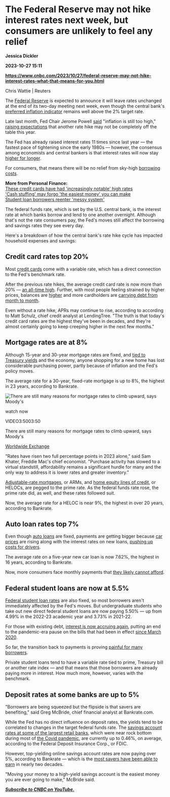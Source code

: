 # The Federal Reserve may not hike interest rates next week, but consumers are unlikely to feel any relief
**Jessica Dickler**

**2023-10-27 15:11**

**https://www.cnbc.com/2023/10/27/federal-reserve-may-not-hike-interest-rates-what-that-means-for-you.html**

Chris Wattie | Reuters

The [Federal Reserve](https://www.cnbc.com/2023/09/20/live-updates-fed-decision-september-2023.html) is expected to announce it will leave rates unchanged at the end of its two-day meeting next week, even though the central bank's [preferred inflation indicator](https://www.cnbc.com/2023/10/27/key-fed-inflation-gauge-rose-0point3percent-as-expected-in-september-spending-tops-estimate.html) remains well above the 2% target rate.

Late last month, Fed Chair Jerome Powell [said](https://www.cnbc.com/2023/10/19/powell-says-inflation-is-still-too-high-and-lower-economic-growth-is-likely-needed-to-bring-it-down.html) "inflation is still too high," [raising expectations](https://www.cnbc.com/2023/10/19/powell-says-inflation-is-still-too-high-and-lower-economic-growth-is-likely-needed-to-bring-it-down.html) that another rate hike may not be completely off the table this year.

The Fed has already raised interest rates 11 times since last year — the fastest pace of tightening since the early 1980s — however, the consensus among economists and central bankers is that interest rates will now stay [higher for longer](https://www.cnbc.com/2023/10/17/top-economists-unanimous-on-higher-for-longer-rates-as-inflation-threats-linger.html).

For consumers, that means there will be no relief from sky-high [borrowing costs](https://www.cnbc.com/debt/).

**More from Personal Finance:**  
[These credit cards have had 'increasingly notable' high rates](https://www.cnbc.com/2023/10/23/retail-credit-card-average-interest-rate-nears-30percent.html)  
['Cash stuffing' may forgo 'the easiest money' you can make](https://www.cnbc.com/2023/10/24/cash-stuffing-downside-heres-a-better-way-to-save.html)  
[Student loan borrowers reenter 'messy system'](https://www.cnbc.com/2023/10/22/student-loan-borrowers-restart-bills-in-a-very-messy-system.html)

The federal funds rate, which is set by the U.S. central bank, is the interest rate at which banks borrow and lend to one another overnight. Although that's not the rate consumers pay, the Fed's moves still affect the borrowing and savings rates they see every day.

Here's a breakdown of how the central bank's rate hike cycle has impacted household expenses and savings:

Credit card rates top 20%
-------------------------

Most [credit cards](https://www.cnbc.com/2016/08/01/credit-cards-gaining-steam-again.html) come with a variable rate, which has a direct connection to the Fed's benchmark rate.

After the previous rate hikes, the average credit card rate is now more than 20% — [an all-time high](https://www.cnbc.com/2022/04/27/this-is-how-inflation-interest-rates-can-impact-your-credit-card-debt.html). Further, with most people feeling strained by higher prices, balances are [higher](https://www.cnbc.com/2022/08/02/credit-card-balances-jump-13percent-as-inflation-outpaces-wage-growth.html) and more cardholders are [carrying debt from month to month](https://www.cnbc.com/2023/01/10/americans-lean-heavily-on-credit-cards-amid-inflation.html).

Even without a rate hike, APRs may continue to rise, according to according to Matt Schulz, chief credit analyst at LendingTree. "The truth is that today's credit card rates are the highest they've been in decades, and they're almost certainly going to keep creeping higher in the next few months."

Mortgage rates are at 8%
------------------------

Although 15-year and 30-year mortgage rates are fixed, and [tied to Treasury yields](https://www.cnbc.com/2023/10/23/the-10-year-treasury-tops-5percent-again-heres-what-that-means-for-you.html) and the economy, anyone shopping for a new home has lost considerable purchasing power, partly because of inflation and the Fed's policy moves.

The average rate for a 30-year, fixed-rate mortgage is up to 8%, the highest in 23 years, according to Bankrate.

![There are still many reasons for mortgage rates to climb upward, says Moody's](https://image.cnbcfm.com/api/v1/image/107314249-3ED4-WEX-101023-Deritis.jpg?v=1696935622&w=750&h=422&vtcrop=y)

watch now

VIDEO3:5003:50

There are still many reasons for mortgage rates to climb upward, says Moody's

[Worldwide Exchange](https://www.cnbc.com/worldwide-exchange/)

"Rates have risen two full percentage points in 2023 alone," said Sam Khater, Freddie Mac's chief economist. "Purchase activity has slowed to a virtual standstill, affordability remains a significant hurdle for many and the only way to address it is lower rates and greater inventory."

[Adjustable-rate mortgages](https://www.cnbc.com/2022/04/29/how-to-know-if-the-popular-adjustable-rate-mortgage-is-right-for-you.html), or ARMs, and [home equity lines of credit](https://www.cnbc.com/2016/02/22/owners-clueless-about-home-equity-study.html), or HELOCs, are pegged to the prime rate. As the federal funds rate rose, the prime rate did, as well, and these rates followed suit.

Now, the average rate for a HELOC is near 9%, the highest in over 20 years, according to Bankrate.

Auto loan rates top 7%
----------------------

Even though [auto loans](https://www.cnbc.com/auto-loans/) are fixed, payments are getting bigger because [car prices](https://www.cnbc.com/autos/) are rising along with the interest rates on new loans, [pushing up costs for drivers](https://www.cnbc.com/2023/10/17/sparse-inventory-drives-prices-for-new-used-cars-higher.html).

The average rate on a five-year new car loan is now 7.62%, the highest in 16 years, according to Bankrate.

Now, more consumers face monthly payments that [they likely cannot afford](https://www.cnbc.com/2023/01/04/share-of-car-buyers-with-monthly-payments-over-1000-hits-record-high.html).

Federal student loans are now at 5.5%
-------------------------------------

[Federal student loan rates](https://www.cnbc.com/2016/11/10/how-you-could-save-under-trumps-student-loan-repayment-plan.html) are also fixed, so most borrowers aren't immediately affected by the Fed's moves. But undergraduate students who take out new direct federal student loans are now paying 5.50% — up from 4.99% in the 2022-23 academic year and 3.73% in 2021-22.

For those with existing debt, [interest is now accruing again](https://www.cnbc.com/2023/09/01/student-loan-interest-resumes-today.html), putting an end to the pandemic-era pause on the bills that had been in effect [since March 2020](https://www.cnbc.com/2020/03/13/mnuchin-may-suspend-student-loan-repayments-amid-coronavirus-outbreak.html).

So far, the transition back to payments is proving [painful for many borrowers](https://www.cnbc.com/2023/10/22/student-loan-borrowers-restart-bills-in-a-very-messy-system.html).

Private student loans tend to have a variable rate tied to prime, Treasury bill or another rate index — and that means that those borrowers are already paying more in interest. How much more, however, varies with the benchmark.

Deposit rates at some banks are up to 5%
----------------------------------------

"Borrowers are being squeezed but the flipside is that savers are benefiting," said Greg McBride, chief financial analyst at Bankrate.com.

While the Fed has no direct influence on deposit rates, the yields tend to be correlated to changes in the target federal funds rate. The [savings account rates at some of the largest retail banks](https://www.fdic.gov/regulations/resources/rates/), which were near rock bottom during most of [the Covid pandemic](https://www.cnbc.com/coronavirus/), are currently up to 0.46%, on average, according to the Federal Deposit Insurance Corp., or FDIC.

However, top-yielding online savings account rates are now paying over 5%, according to Bankrate — which is the [most savers have been able to earn](https://www.cnbc.com/2023/04/03/3-ways-to-make-sure-youre-earning-competitive-interest-on-your-cash.html) in nearly two decades.

"Moving your money to a high-yield savings account is the easiest money you are ever going to make," McBride said.

[_**Subscribe to CNBC on YouTube.**_](https://www.youtube.com/c/CNBC?sub_confirmation=1)